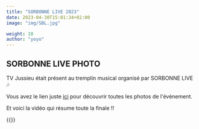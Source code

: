 ```yaml
---
title: "SORBONNE LIVE 2023"
date: 2023-04-30T15:01:34+02:00
image: "img/SBL.jpg"

weight: 10
author: "yoyo"
---
```


## SORBONNE LIVE PHOTO

TV Jussieu était présent au tremplin musical organisé par SORBONNE LIVE 🎶

Vous avez le lien juste [ici](https://www.facebook.com/media/set/?set=a.1135123127387832&type=3) pour découvrir toutes les photos de l'évènement.

Et voici la vidéo qui résume toute la finale !!

{{<youtube AuyV8JtKZnc>}}